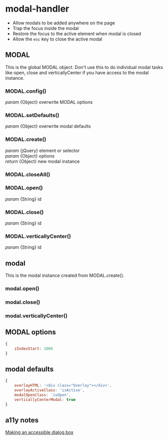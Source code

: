 modal-handler
=============

* Allow modals to be added anywhere on the page
* Trap the focus inside the modal
* Restore the focus to the active element when modal is closed
* Allow the `esc` key to close the active modal


MODAL
-----
This is the global MODAL object. Don't use this to do individual modal tasks like open, close and verticallyCenter if you have access to the modal instance.

### MODAL.config()
_param_ {Object} overwrite MODAL options

### MODAL.setDefaults()
_param_ {Object} overwrite modal defaults

### MODAL.create()
_param_ {jQuery} element or selector  
_param_ {Object} options  
_return_ {Object} new modal instance

### MODAL.closeAll()

### MODAL.open()
_param_ {String} id

### MODAL.close()
_param_ {String} id

### MODAL.verticallyCenter()
_param_ {String} id


modal
-----
This is the modal instance created from MODAL.create().

### modal.open()
### modal.close()
### modal.verticallyCenter()


MODAL options
-------------
```js
{
    zIndexStart: 1000
}
```


modal defaults
--------------
```js
{
    overlayHTML: '<div class="Overlay"></div>',
    overlayActiveClass: 'isActive',
    modalOpenClass: 'isOpen',
    verticallyCenterModal: true
}
```


a11y notes
----------
[Making an accessible dialog box](http://www.nczonline.net/blog/2013/02/12/making-an-accessible-dialog-box/)
